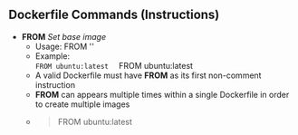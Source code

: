## Dockerfile Commands (Instructions)
- **FROM**  *Set base image*  
    - Usage: FROM '<image>'
    -   Example:  
            ```
            FROM ubuntu:latest  
            ```
                FROM ubuntu:latest
    - A valid Dockerfile must have **FROM** as its first non-comment instruction
    - **FROM** can appears multiple times within a single Dockerfile in order to create multiple images
    -
        > FROM ubuntu:latest
